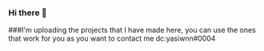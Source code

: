 ### Hi there 👋
###I'm uploading the projects that I have made here, you can use the ones that work for you as you want to contact me dc:yasiwnn#0004
<!--
**yasiwn/yasiwn** is a ✨ _special_ ✨ repository because its `README.md` (this file) appears on your GitHub profile.

Here are some ideas to get you started:


-->

